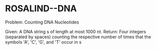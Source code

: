 # ROSALIND--DNA
Problem: Counting DNA Nucleotides

Given: A DNA string s of length at most 1000 nt.
Return: Four integers (separated by spaces) counting the respective number of times that the symbols 'A', 'C', 'G', and 'T' occur in s
